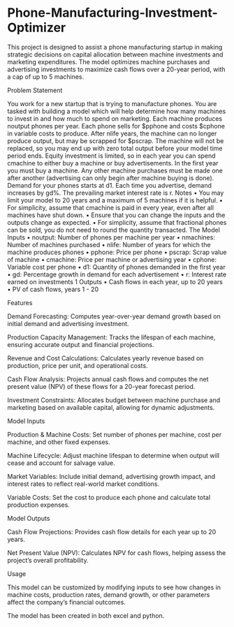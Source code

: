 # Phone-Manufacturing-Investment-Optimizer

This project is designed to assist a phone manufacturing startup in making strategic decisions on capital allocation between machine investments and marketing expenditures. The model optimizes machine purchases and advertising investments to maximize cash flows over a 20-year period, with a cap of up to 5 machines.

Problem Statement

You work for a new startup that is trying to manufacture phones. You are tasked with building a model which will
help determine how many machines to invest in and how much to spend on marketing. Each machine produces
noutput phones per year. Each phone sells for $pphone and costs $cphone in variable costs to produce. After nlife
years, the machine can no longer produce output, but may be scrapped for $pscrap. The machine will not be
replaced, so you may end up with zero total output before your model time period ends. Equity investment is
limited, so in each year you can spend cmachine to either buy a machine or buy advertisements. In the first year you
must buy a machine. Any other machine purchases must be made one after another (advertising can only begin
after machine buying is done). Demand for your phones starts at d1. Each time you advertise, demand increases
by gd%. The prevailing market interest rate is r.
Notes
• You may limit your model to 20 years and a maximum of 5 machines if it is helpful.
• For simplicity, assume that cmachine is paid in every year, even after all machines have shut down.
• Ensure that you can change the inputs and the outputs change as expected.
• For simplicity, assume that fractional phones can be sold, you do not need to round the quantity transacted.
The Model
Inputs
• noutput: Number of phones per machine per year
• nmachines: Number of machines purchased
• nlife: Number of years for which the machine produces phones
• pphone: Price per phone
• pscrap: Scrap value of machine
• cmachine: Price per machine or advertising year
• cphone: Variable cost per phone
• d1: Quantity of phones demanded in the first year
• gd: Percentage growth in demand for each advertisement
• r: Interest rate earned on investments
1
Outputs
• Cash flows in each year, up to 20 years
• PV of cash flows, years 1 - 20

Features

Demand Forecasting: Computes year-over-year demand growth based on initial demand and advertising investment.

Production Capacity Management: Tracks the lifespan of each machine, ensuring accurate output and financial projections.

Revenue and Cost Calculations: Calculates yearly revenue based on production, price per unit, and operational costs.

Cash Flow Analysis: Projects annual cash flows and computes the net present value (NPV) of these flows for a 20-year forecast period.

Investment Constraints: Allocates budget between machine purchase and marketing based on available capital, allowing for dynamic adjustments.


Model Inputs

Production & Machine Costs: Set number of phones per machine, cost per machine, and other fixed expenses.

Machine Lifecycle: Adjust machine lifespan to determine when output will cease and account for salvage value.

Market Variables: Include initial demand, advertising growth impact, and interest rates to reflect real-world market conditions.

Variable Costs: Set the cost to produce each phone and calculate total production expenses.


Model Outputs

Cash Flow Projections: Provides cash flow details for each year up to 20 years.

Net Present Value (NPV): Calculates NPV for cash flows, helping assess the project’s overall profitability.


Usage

This model can be customized by modifying inputs to see how changes in machine costs, production rates, demand growth, or other parameters affect the company’s financial outcomes.

The model has been created in both excel and python.
